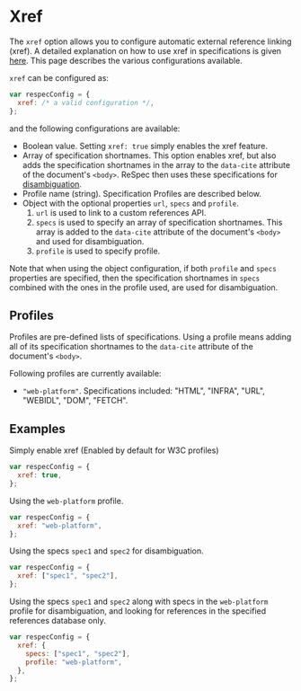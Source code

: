 # Xref

The `xref` option allows you to configure automatic external reference linking (xref). A detailed explanation on how to use xref in specifications is given [here](Auto-linking-external-references). This page describes the various configurations available.

`xref` can be configured as:

```js
var respecConfig = {
  xref: /* a valid configuration */,
};
```

and the following configurations are available:

- Boolean value. Setting `xref: true` simply enables the xref feature.
- Array of specification shortnames. This option enables xref, but also adds the specification shortnames in the array to the `data-cite` attribute of the document's `<body>`. ReSpec then uses these specifications for [disambiguation](https://github.com/w3c/respec/wiki/Auto-linking-external-references#handling-ambiguity).
- Profile name (string). Specification Profiles are described below.
- Object with the optional properties `url`, `specs` and `profile`.
  1. `url` is used to link to a custom references API.
  2. `specs` is used to specify an array of specification shortnames. This array is added to the `data-cite` attribute of the document's `<body>` and used for disambiguation.
  3. `profile` is used to specify profile.

Note that when using the object configuration, if both `profile` and `specs` properties are specified, then the specification shortnames in `specs` combined with the ones in the profile used, are used for disambiguation.

## Profiles

Profiles are pre-defined lists of specifications. Using a profile means adding all of its specification shortnames to the `data-cite` attribute of the document's `<body>`.

Following profiles are currently available:

- `"web-platform"`. Specifications included: "HTML", "INFRA", "URL", "WEBIDL", "DOM", "FETCH".

## Examples

Simply enable xref (Enabled by default for W3C profiles)

```js
var respecConfig = {
  xref: true,
};
```

Using the `web-platform` profile.

```js
var respecConfig = {
  xref: "web-platform",
};
```

Using the specs `spec1` and `spec2` for disambiguation.

```js
var respecConfig = {
  xref: ["spec1", "spec2"],
};
```

Using the specs `spec1` and `spec2` along with specs in the `web-platform` profile for disambiguation, and looking for references in the specified references database only.

```js
var respecConfig = {
  xref: {
    specs: ["spec1", "spec2"],
    profile: "web-platform",
  },
};
```
